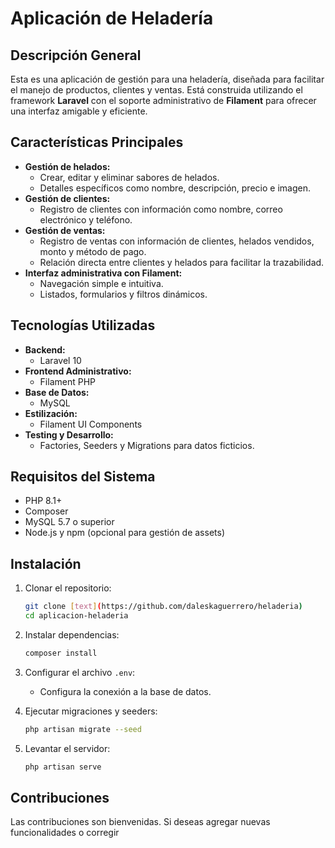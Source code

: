 # Aplicación de Heladería

## Descripción General
Esta es una aplicación de gestión para una heladería, diseñada para facilitar el manejo de productos, clientes y ventas. Está construida utilizando el framework **Laravel** con el soporte administrativo de **Filament** para ofrecer una interfaz amigable y eficiente.

## Características Principales
- **Gestión de helados:**
  - Crear, editar y eliminar sabores de helados.
  - Detalles específicos como nombre, descripción, precio e imagen.
- **Gestión de clientes:**
  - Registro de clientes con información como nombre, correo electrónico y teléfono.
- **Gestión de ventas:**
  - Registro de ventas con información de clientes, helados vendidos, monto y método de pago.
  - Relación directa entre clientes y helados para facilitar la trazabilidad.
- **Interfaz administrativa con Filament:**
  - Navegación simple e intuitiva.
  - Listados, formularios y filtros dinámicos.

## Tecnologías Utilizadas
- **Backend:**
  - Laravel 10
- **Frontend Administrativo:**
  - Filament PHP
- **Base de Datos:**
  - MySQL
- **Estilización:**
  - Filament UI Components
- **Testing y Desarrollo:**
  - Factories, Seeders y Migrations para datos ficticios.

## Requisitos del Sistema
- PHP 8.1+
- Composer
- MySQL 5.7 o superior
- Node.js y npm (opcional para gestión de assets)

## Instalación
1. Clonar el repositorio:
    ```bash
    git clone [text](https://github.com/daleskaguerrero/heladeria)
    cd aplicacion-heladeria
    ```

2. Instalar dependencias:
    ```bash
    composer install
    ```

3. Configurar el archivo `.env`:
    - Configura la conexión a la base de datos.

4. Ejecutar migraciones y seeders:
    ```bash
    php artisan migrate --seed
    ```

5. Levantar el servidor:
    ```bash
    php artisan serve
    ```

## Contribuciones
Las contribuciones son bienvenidas. Si deseas agregar nuevas funcionalidades o corregir 